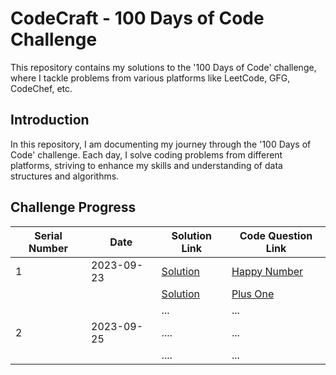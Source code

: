 


# CodeCraft - 100 Days of Code Challenge

This repository contains my solutions to the '100 Days of Code' challenge, where I tackle problems from various platforms like LeetCode, GFG, CodeChef, etc.



## Introduction

In this repository, I am documenting my journey through the '100 Days of Code' challenge. Each day, I solve coding problems from different platforms, striving to enhance my skills and understanding of data structures and algorithms.

## Challenge Progress

| Serial Number | Date       | Solution Link                                             | Code Question Link                                       |
|---------------|------------|-----------------------------------------------------------|-----------------------------------------------------------|
| 1             | 2023-09-23 | [Solution ](https://github.com/atharv1707/CodeCraft-100DaysOfCode/blob/main/Happy_number)                       | [Happy Number](https://leetcode.com/problems/happy-number/description/)                          |
|               |            | [Solution ](https://github.com/atharv1707/CodeCraft-100DaysOfCode/blob/main/Plus%20One)                         | [Plus One](https://leetcode.com/problems/plus-one/description/)                         |
|               |            | ...                        | ...                       |
| 2             | 2023-09-25 | ....                        | ...                        |
|               |            |....                       | ...                        |

<!-- Replace "link_to_solution_X" and "link_to_question_X" with your actual links -->


<!-- Replace "link_to_solution_X" and "link_to_question_X" with your actual links -->

